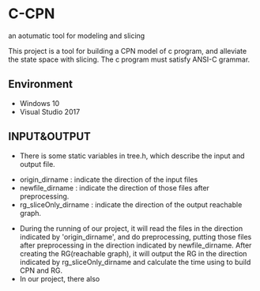 # C-CPN
an aotumatic tool for modeling and slicing

This project is a tool for building a CPN model of c program, and alleviate the state space with slicing.
The c program must satisfy ANSI-C grammar.

## Environment
- Windows 10
- Visual Studio 2017


## INPUT&OUTPUT

- There is some static variables in tree.h, which describe the input and output file.
* origin_dirname : indicate the direction of the input files
* newfile_dirname : indicate the direction of those files after preprocessing.
* rg_sliceOnly_dirname : indicate the direction of the output reachable graph.

- During the running of our project, it will read the files in the direction indicated by 'origin_dirname', and do preprocessing, putting those files after preprocessing in the direction indicated by newfile_dirname. After creating the RG(reachable graph), it will output the RG in the direction indicated by rg_sliceOnly_dirname and calculate the time using to build CPN and RG.
- In our project, there also
